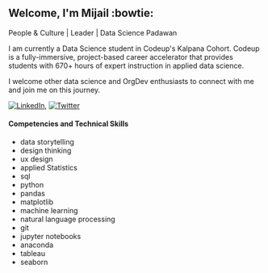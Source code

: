 ## Welcome, I'm Mijail :bowtie:
People & Culture | Leader | Data Science Padawan

I am currently a Data Science student in Codeup's Kalpana Cohort. Codeup is a fully-immersive, project-based career accelerator that provides students with 670+ hours of expert instruction in applied data science. 

I welcome other data science and OrgDev enthusiasts to connect with me and join me on this journey.

[![LinkedIn](https://img.shields.io/badge/mijailmariano-0077B5?style=for-the-badge&logo=linkedin&logoColor=white)](https://www.linkedin.com/in/mijailmariano), [![Twitter](https://img.shields.io/badge/mijail_mariano-1DA1F2?style=for-the-badge&logo=twitter&logoColor=white)](https://twitter.com/mijail_mariano)



#### Competencies and Technical Skills

- data storytelling 
- design thinking
- ux design
- applied Statistics
- sql
- python
- pandas
- matplotlib
- machine learning
- natural language processing
- git
- jupyter notebooks
- anaconda
- tableau
- seaborn
